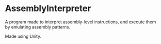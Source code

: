 # AssemblyInterpreter
A program made to interpret assembly-level instructions, and execute them by emulating assembly patterns.

Made using Unity.
